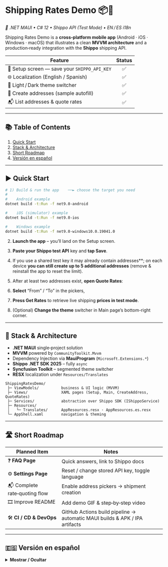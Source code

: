 # Shipping Rates Demo 📦💸  <a id="#shipping-rates-demo-📦💸"></a>
_🚀 .NET MAUI • C# 12 • Shippo API (Test Mode) • EN / ES i18n_

Shipping Rates Demo is a **cross‑platform mobile app** (Android · iOS · Windows · macOS) that illustrates a clean **MVVM architecture** and a production‑ready integration with the **Shippo** shipping API.

| Feature | Status |
|---------|:------:|
| 🔑 Setup screen — save your `SHIPPO_API_KEY` | ✅ |
| 🌐 Localization (English / Spanish) | ✅ |
| 🎨 Light / Dark theme switcher | ✅ |
| 📝 Create addresses (sample autofill) | ✅ |
| 📬 List addresses & quote rates | ✅ |

---

## 📚 Table of Contents
1. [Quick Start](#quick-start)
2. [Stack & Architecture](#stack--architecture)
3. [Short Roadmap](#short-roadmap)
4. [Versión en español](#versión-en-español)

---

## ▶️ Quick Start <a id="quick-start"></a>

```bash
# 1) Build & run the app    ──► choose the target you need
#
#    Android example
dotnet build -t:Run -f net9.0-android

#    iOS (simulator) example
dotnet build -t:Run -f net9.0-ios

#    Windows example
dotnet build -t:Run -f net9.0-windows10.0.19041.0

```     

2. **Launch the app** – you’ll land on the Setup screen.

3. **Paste your Shippo test API** key and **tap Save**.

4. If you use a shared test key it may already contain addresses**; on each device **you can still create up to 5 additional addresses** (remove & reinstall the app to reset the limit).

5. After at least two addresses exist, **open Quote Rates**:

6. **Select** “From” / “To” in the pickers,

7. **Press Get Rates** to retrieve live shipping **prices in test mode**.

8. (Optional) **Change the theme** switcher in Main page’s bottom-right corner.

---

## 🧩 Stack & Architecture <a id="stack--architecture"></a>

* **.NET MAUI** single‑project solution  
* **MVVM** powered by `CommunityToolkit.Mvvm`  
* Dependency Injection via **MauiProgram** (`Microsoft.Extensions.*`)  
* **Shippo .NET SDK 2025** – fully `async`  
* **Syncfusion Toolkit** – segmented theme switcher  
* **RESX** localization under `Resources/Translates`

```
ShippingRatesDemo/
 ├─ ViewModels/          business & UI logic (MVVM)
 ├─ Views/               XAML pages (Setup, Main, CreateAddress, QuoteRates)
 ├─ Services/            abstraction over Shippo SDK (IShippoService)
 ├─ Resources/
 │   └─ Translates/      AppResources.resx · AppResources.es.resx
 └─ AppShell.xaml        navigation & theming
```

---

## 🛣️ Short Roadmap <a id="short-roadmap"></a>

| Planned Item | Notes |
|--------------|-------|
| ❓ **FAQ Page** | Quick answers, link to Shippo docs |
| ⚙️ **Settings Page** | Reset / change stored API key, toggle language |
| 📬 Complete rate‑quoting flow | Enable address pickers → shipment creation |
| 🎞️ Improve README | Add demo GIF & step‑by‑step video |
| 🛠️ **CI / CD & DevOps** | GitHub Actions build pipeline → automatic MAUI builds & APK / IPA artifacts |

---

## 🇪🇸 Versión en español <a id="versión-en-español"></a>
<details>
<summary><strong>Mostrar / Ocultar</strong></summary>

### Demo de Tarifas de Envío 📦💸  
_🚀 .NET MAUI • C# 12 • Shippo API (Modo Test) • ES / EN i18n_

Shipping Rates Demo es una **app móvil multiplataforma** (Android · iOS · Windows · macOS) que muestra una arquitectura **MVVM** limpia e integración lista para producción con la API de envíos **Shippo**.

| Funcionalidad | Estado |
|---------------|:------:|
| 🔑 Pantalla de Setup — guarda tu `SHIPPO_API_KEY` | ✅ |
| 🌐 Localización (español / inglés) | ✅ |
| 🎨 Selector de tema claro / oscuro | ✅ |
| 📝 Crear direcciones (autocompletado de muestra) | ✅ |
| 📬 Listar direcciones y cotizar envíos | ✅ |

---

## 📚 Índice
1. [Prueba rápida](#prueba-rápida)
2. [Stack y arquitectura](#stack-y-arquitectura)
3. [Hoja de ruta](#hoja-de-ruta-breve)
4. [Versión en inglés](#shipping-rates-demo-📦💸)

---

### ▶️ Prueba rápida <a id="#prueba-rápida"></a>

```bash
# 1) Compila y ejecuta la app  ──► elige la plataforma
#
#    Ejemplo Android
dotnet build -t:Run -f net9.0-android

#    Ejemplo iOS (simulador)
dotnet build -t:Run -f net9.0-ios

#    Ejemplo Windows
dotnet build -t:Run -f net9.0-windows10.0.19041.0

Inicia la aplicación – verás la pantalla Setup.

Pega tu API key test de Shippo y pulsa Save.

Si usas una key compartida puede que ya existan direcciones; en cada dispositivo aún puedes crear hasta 5 direcciones extra (desinstala y reinstala la app para reiniciar el contador).

Cuando tengas al menos dos direcciones, abre Quote Rates:

elige “From” / “To” en los pickers,

pulsa Get Rates para obtener precios de envío en modo test.

(Opcional) cambia entre tema claro / oscuro con el selector flotante.
```

### 🧩 Stack y arquitectura <a id="#stack-y-arquitectura"></a>

* Proyecto único **.NET MAUI**  
* Patrón **MVVM** con `CommunityToolkit.Mvvm`  
* Inyección de dependencias en **MauiProgram**  
* **Shippo .NET SDK 2025** — llamadas `async`  
* **Syncfusion Toolkit** (selector de tema)  
* Localización **RESX** (`Resources/Translates`)

```
ShippingRatesDemo/
 ├─ ViewModels/          lógica de presentación
 ├─ Views/               páginas XAML (Setup, Main, CreateAddress, QuoteRates)
 ├─ Services/            abstracción Shippo (IShippoService)
 ├─ Resources/
 │   └─ Translates/      AppResources.resx · AppResources.es.resx
 └─ AppShell.xaml        navegación & temas
```

### 🛣️ Hoja de ruta breve <a id="#hoja-de-ruta-breve"></a>

| Elemento | Nota |
|----------|------|
| ❓ **Página FAQ** | Preguntas frecuentes + enlace a docs de Shippo |
| ⚙️ **Página de ajustes** | Reiniciar / cambiar API key, cambiar idioma |
| 📬 Completar flujo de cotización | Picker de direcciones → creación de envío |
| 📝 Mejorar README | Añadir GIF demo y video paso a paso |
| 🛠️ **CI / CD & DevOps** | Pipeline con GitHub Actions → compilación automática MAUI y generación de APK / IPA |

</details>
